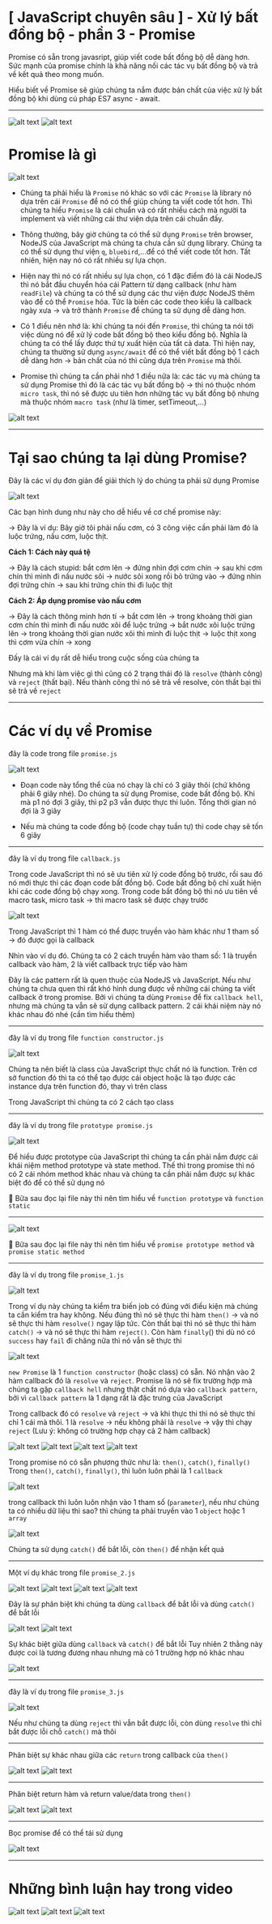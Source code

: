 # [ JavaScript chuyên sâu ] - Xử lý bất đồng bộ - phần 3 - Promise

Promise có sẵn trong javasript, giúp viết code bất đồng bộ dễ dàng hơn. Sức mạnh của promise chính là khả năng nối các tác vụ bất đồng bộ và trả về kết quả theo mong muốn.

Hiểu biết về Promise sẽ giúp chúng ta nắm được bản chất của việc xử lý bất đồng bộ khi dùng cú pháp ES7 async - await.

---

![alt text](image-3.png)
![alt text](image-4.png)

# Promise là gì

![alt text](image-5.png)

- Chúng ta phải hiểu là `Promise` nó khác so với các `Promise` là library nó dựa trên cái `Promise` để nó có thể giúp chúng ta viết code tốt hơn. Thì chúng ta hiểu `Promise` là cái chuẩn và có rất nhiều cách mà người ta implement và viết những cái thư viện dựa trên cái chuẩn đấy.

- Thông thường, bây giờ chúng ta có thể sử dụng `Promise` trên browser, NodeJS của JavaScript mà chúng ta chưa cần sử dụng library. Chúng ta có thể sử dụng thư viện `q`, `bluebird`,...để có thể viết code tốt hơn. Tất nhiên, hiện nay nó có rất nhiều sự lựa chọn.

- Hiện nay thì nó có rất nhiều sự lựa chọn, có 1 đặc điểm đó là cái NodeJS thì nó bắt đầu chuyển hóa cái Pattern từ dạng callback (như hàm `readFile`) và chúng ta có thể sử dụng các thư viện được NodeJS thêm vào để có thể `Promise` hóa. Tức là biến các code theo kiểu là callback ngày xưa -> và trở thành `Promise` để chúng ta sử dụng dễ dàng hơn.

- Có 1 điều nên nhớ là: khi chúng ta nói đến `Promise`, thì chúng ta nói tới việc dùng nó để xử lý code bất đồng bộ theo kiểu đồng bộ. Nghĩa là chúng ta có thể lấy được thứ tự xuất hiện của tất cả data. Thì hiện nay, chúng ta thường sử dụng `async/await` để có thể viết bất đồng bộ 1 cách dễ dàng hơn -> bản chất của nó thì cũng dựa trên `Promise` mà thôi.

- Promise thì chúng ta cần phải nhớ 1 điều nữa là: các tác vụ mà chúng ta sử dụng Promise thì đó là các tác vụ bất đồng bộ -> thì nó thuộc nhóm `micro task`, thì nó sẽ được ưu tiên hơn những tác vụ bất đồng bộ nhưng mà thuộc nhóm `macro task` (như là timer, setTimeout,...)

![alt text](image-5.png)

---

# Tại sao chúng ta lại dùng Promise?

Đây là các ví dụ đơn giản để giải thích lý do chúng ta phải sử dụng Promise

![alt text](image-6.png)

Các bạn hình dung như này cho dễ hiểu về cơ chế promise này:

-> Đây là ví dụ: Bây giờ tôi phải nấu cơm, có 3 công việc cần phải làm đó là luộc trứng, nấu cơm, luộc thịt.

**Cách 1: Cách này quá tệ**

-> Đây là cách stupid: bắt cơm lên -> đứng nhìn đợi cơm chín -> sau khi cơm chín thì mình đi nấu nước sôi -> nước sôi xong rồi bỏ trứng vào -> đứng nhìn đợi trứng chín -> sau khi trứng chín thì đi luộc thịt

**Cách 2: Áp dụng promise vào nấu cơm**

-> Đây là cách thông minh hơn tí -> bắt cơm lên -> trong khoảng thời gian cơm chín thì mình đi nấu nước xôi để luộc trứng -> bắt nước xôi luộc trứng lên -> trong khoảng thời gian nước xôi thì mình đi luộc thịt -> luộc thịt xong thì cơm vừa chín -> xong

Đấy là cái ví dụ rất dễ hiểu trong cuộc sống của chúng ta

Nhưng mà khi làm việc gì thì cũng có 2 trạng thái đó là `resolve` (thành công) và `reject` (thất bại). Nếu thành công thì nó sẽ trả về resolve, còn thất bại thì sẽ trả về `reject`

---

# Các ví dụ về Promise

đây là code trong file `promise.js`

![alt text](image-7.png)

- Đoạn code này tổng thể của nó chạy là chỉ có 3 giây thôi (chứ không phải 6 giây nhé). Do chúng ta sử dụng Promise, code bất đồng bộ. Khi mà p1 nó đợi 3 giây, thì p2 p3 vẫn được thực thi luôn. Tổng thời gian nó đợi là 3 giây

- Nếu mà chúng ta code đồng bộ (code chạy tuần tự) thì code chạy sẽ tốn 6 giây

---

đây là ví dụ trong file `callback.js`

Trong code JavaScript thì nó sẽ ưu tiên xử lý code đồng bộ trước, rồi sau đó nó mới thực thi các đoạn code bất đồng bộ. Code bất đồng bộ chỉ xuất hiện khi các code đồng bộ chạy xong. Trong code bất đồng bộ thì nó ưu tiên về macro task, micro task -> thì macro task sẽ được chạy trước

![alt text](image-8.png)

Trong JavaScript thì 1 hàm có thể được truyền vào hàm khác như 1 tham số -> đó được gọi là callback

Nhìn vào ví dụ đó. Chúng ta có 2 cách truyền hàm vào tham số: 1 là truyền callback vào hàm, 2 là viết callback trực tiếp vào hàm

Đây là các pattern rất là quen thuộc của NodeJS và JavaScript. Nếu như chúng ta chưa quen thì rất khó hình dung được về những cái chúng ta viết callback ở trong promise. Bởi vì chúng ta dùng `Promise` để fix `callback hell`, nhưng mà chúng ta vẫn sẽ sử dụng callback pattern. 2 cái khái niệm này nó khác nhau đó nhé (cần tìm hiểu thêm)

---

đây là ví dụ trong file `function constructor.js`

![alt text](image-9.png)

Chúng ta nên biết là class của JavaScript thực chất nó là function. Trên cơ sở function đó thì ta có thể tạo được cái object hoặc là tạo được các instance dựa trên function đó, thay vì trên class

Trong JavaScript thì chúng ta có 2 cách tạo class

---

đây là ví dụ trong file `prototype promise.js`

![alt text](image-10.png)

Để hiểu được prototype của JavaScript thì chúng ta cần phải nắm được cái khái niệm method prototype và state method. Thế thì trong promise thì nó có 2 cái nhóm method khác nhau và chúng ta cần phải nắm được sự khác biệt đó để có thể sử dụng nó

🎯 Bữa sau đọc lại file này thì nên tìm hiểu về `function prototype` và `function static`

---

![alt text](image-11.png)

🎯 Bữa sau đọc lại file này thì nên tìm hiểu về `promise prototype method` và `promise static method`

---

đây là ví dụ trong file `promise_1.js`

![alt text](image-12.png)

Trong ví dụ này chúng ta kiểm tra biến job có đúng với điều kiện mà chúng ta cần kiểm tra hay không. Nếu đúng thì nó sẽ thực thi hàm `then()` -> và nó sẽ thực thi hàm `resolve()` ngay lập tức. Còn thất bại thì nó sẽ thực thi hàm `catch()` -> và nó sẽ thực thi hàm `reject()`. Còn hàm `finally`() thì dù nó có `success` hay `fail` đi chăng nữa thì nó vẫn sẽ thực thi

![alt text](image-13.png)

`new Promise` là 1 `function constructor` (hoặc class) có sẵn. Nó nhận vào 2 hàm callback đó là `resolve` và `reject`. Promise là nó sẽ fix trường hợp mà chúng ta gặp `callback hell` nhưng thật chất nó dựa vào `callback pattern`, bởi vì `callback pattern` là 1 dạng rất là đặc trưng của JavaScript

Trong callback đó có `resolve` và `reject` -> và khi thực thi thì nó sẽ thực thi chỉ 1 cái mà thôi. 1 là `resolve` -> nếu không phải là `resolve` -> vậy thì chạy `reject` (Lưu ý: không có trường hợp chạy cả 2 hàm callback)

![alt text](image-14.png)
![alt text](image-15.png)
![alt text](image-16.png)
![alt text](image-17.png)

Trong promise nó có sẵn phương thức như là: `then()`, `catch()`, `finally()`
Trong `then()`, `catch()`, `finally()`, thì luôn luôn phải là 1 `callback`

![alt text](image-18.png)

trong callback thì luôn luôn nhận vào 1 tham số (`parameter`), nếu như chúng ta có nhiều dữ liệu thì sao? thì chúng ta phải truyền vào 1 `object` hoặc 1 `array`

![alt text](image-19.png)

Chúng ta sử dụng `catch()` để bắt lỗi, còn `then()` để nhận kết quả

---

Một ví dụ khác trong file `promise_2.js`

![alt text](image-20.png)
![alt text](image-21.png)
![alt text](image-22.png)
![alt text](image-23.png)

Đây là sự phân biệt khi chúng ta dùng `callback` để bắt lỗi và dùng `catch()` để bắt lỗi

![alt text](image-24.png)
![alt text](image-25.png)

Sự khác biệt giữa dùng `callback` và `catch()` để bắt lỗi
Tuy nhiên 2 thằng này được coi là tương đương nhau nhưng mà có 1 trường hợp nó khác nhau

![alt text](image-26.png)

---

đây là ví dụ trong file `promise_3.js`

![alt text](image-27.png)

Nếu như chúng ta dùng `reject` thì vẫn bắt được lỗi, còn dùng `resolve` thì chỉ bắt được lỗi chỗ `catch()` mà thôi

---

Phân biệt sự khác nhau giữa các `return` trong callback của `then()`

![alt text](image-28.png)
![alt text](image-29.png)

---

Phân biệt return hàm và return value/data trong `then()`

![alt text](image-30.png)
![alt text](image-31.png)

---

Bọc promise để có thể tái sử dụng

![alt text](image-32.png)

---

# Những bình luận hay trong video

![alt text](image.png)
![alt text](image-1.png)
![alt text](image-2.png)

